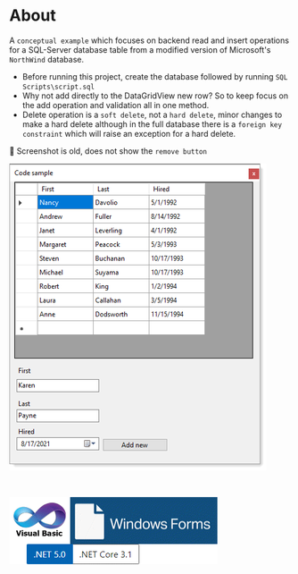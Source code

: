 ﻿# About

A `conceptual example` which focuses on backend read and insert operations for a SQL-Server database table from a modified version of Microsoft's `NorthWind` database.

- Before running this project, create the database followed by running `SQL Scripts\script.sql`
- Why not add directly to the DataGridView new row? So to keep focus on the add operation and validation all in one method.
- Delete operation is a `soft delete`, not a `hard delete`, minor changes to make a hard delete although in the full database there is a `foreign key constraint` which will raise an exception for a hard delete. 

:triangular_flag_on_post: Screenshot is old, does not show the `remove button`

![img](assets/sqlOperations.png)

</br>



![img](assets/vbFormsCore.png)